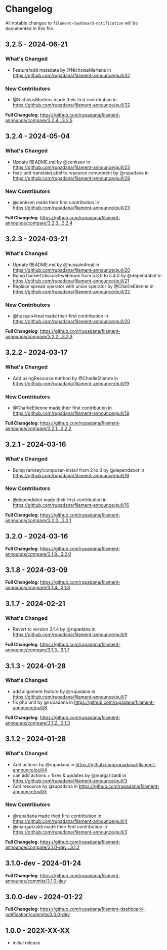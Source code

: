 # Changelog

All notable changes to `filament-dashboard-notification` will be documented in this file.

## 3.2.5 - 2024-06-21

### What's Changed

* Feature/add metadata by @NicholasMartens in https://github.com/rupadana/filament-announce/pull/32

### New Contributors

* @NicholasMartens made their first contribution in https://github.com/rupadana/filament-announce/pull/32

**Full Changelog**: https://github.com/rupadana/filament-announce/compare/3.2.4...3.2.5

## 3.2.4 - 2024-05-04

### What's Changed

* Update README.md by @cenksen in https://github.com/rupadana/filament-announce/pull/23
* feat: add translateLabel to resource component by @rupadana in https://github.com/rupadana/filament-announce/pull/29

### New Contributors

* @cenksen made their first contribution in https://github.com/rupadana/filament-announce/pull/23

**Full Changelog**: https://github.com/rupadana/filament-announce/compare/3.2.3...3.2.4

## 3.2.3 - 2024-03-21

### What's Changed

* Update README.md by @hussain4real in https://github.com/rupadana/filament-announce/pull/20
* Bump tsickert/discord-webhook from 5.3.0 to 5.4.0 by @dependabot in https://github.com/rupadana/filament-announce/pull/21
* Replace spread operator with union operator by @CharlieEtienne in https://github.com/rupadana/filament-announce/pull/22

### New Contributors

* @hussain4real made their first contribution in https://github.com/rupadana/filament-announce/pull/20

**Full Changelog**: https://github.com/rupadana/filament-announce/compare/3.2.2...3.2.3

## 3.2.2 - 2024-03-17

### What's Changed

* Add usingResource method by @CharlieEtienne in https://github.com/rupadana/filament-announce/pull/19

### New Contributors

* @CharlieEtienne made their first contribution in https://github.com/rupadana/filament-announce/pull/19

**Full Changelog**: https://github.com/rupadana/filament-announce/compare/3.2.1...3.2.2

## 3.2.1 - 2024-03-16

### What's Changed

* Bump ramsey/composer-install from 2 to 3 by @dependabot in https://github.com/rupadana/filament-announce/pull/16

### New Contributors

* @dependabot made their first contribution in https://github.com/rupadana/filament-announce/pull/16

**Full Changelog**: https://github.com/rupadana/filament-announce/compare/3.2.0...3.2.1

## 3.2.0 - 2024-03-16

**Full Changelog**: https://github.com/rupadana/filament-announce/compare/3.1.8...3.2.0

## 3.1.8 - 2024-03-09

**Full Changelog**: https://github.com/rupadana/filament-announce/compare/3.1.4...3.1.8

## 3.1.7 - 2024-02-21

### What's Changed

* Revert to version 3.1.4 by @rupadana in https://github.com/rupadana/filament-announce/pull/9

**Full Changelog**: https://github.com/rupadana/filament-announce/compare/3.1.3...3.1.7

## 3.1.3 - 2024-01-28

### What's Changed

* add alignment feature by @rupadana in https://github.com/rupadana/filament-announce/pull/7
* fix php unit by @rupadana in https://github.com/rupadana/filament-announce/pull/8

**Full Changelog**: https://github.com/rupadana/filament-announce/compare/3.1.2...3.1.3

## 3.1.2 - 2024-01-28

### What's Changed

* Add actions by @rupadana in https://github.com/rupadana/filament-announce/pull/4
* can add actions + fixes & updates by @margarizaldi in https://github.com/rupadana/filament-announce/pull/3
* Add resource by @rupadana in https://github.com/rupadana/filament-announce/pull/5

### New Contributors

* @rupadana made their first contribution in https://github.com/rupadana/filament-announce/pull/4
* @margarizaldi made their first contribution in https://github.com/rupadana/filament-announce/pull/3

**Full Changelog**: https://github.com/rupadana/filament-announce/compare/3.1.0-dev...3.1.2

## 3.1.0-dev - 2024-01-24

**Full Changelog**: https://github.com/rupadana/filament-announce/commits/3.1.0-dev

## 3.0.0-dev - 2024-01-22

**Full Changelog**: https://github.com/rupadana/filament-dashboard-notification/commits/3.0.0-dev

## 1.0.0 - 202X-XX-XX

- initial release
